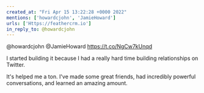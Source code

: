 ```yaml
---
created_at: "Fri Apr 15 13:22:28 +0000 2022"
mentions: ['howardcjohn', 'JamieHoward']
urls: ['Https://feathercrm.io']
in_reply_to: @howardcjohn
---
```


@howardcjohn @JamieHoward https://t.co/NgCw7kUnqd

I started building it because I had a really hard time building relationships on Twitter.

It's helped me a ton. I've made some great friends, had incredibly powerful conversations, and learned an amazing amount.